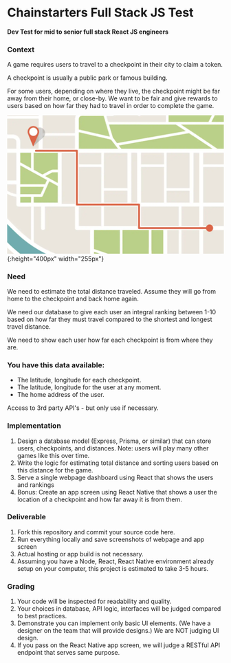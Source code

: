 # Chainstarters Full Stack JS Test

__Dev Test for mid to senior full stack React JS engineers__

### Context

A game requires users to travel to a checkpoint in their city to claim a token.

A checkpoint is usually a public park or famous building.

For some users, depending on where they live, the checkpoint might be far away from their home, or close-by. We want to be fair and give rewards to users based on how far they had to travel in order to complete the game.

![](/map_example.png){:height="400px" width="255px"}

### Need

We need to estimate the total distance traveled. Assume they will go from home to the checkpoint and back home again.

We need our database to give each user an integral ranking between 1-10 based on how far they must travel compared to the shortest and longest travel distance.

We need to show each user how far each checkpoint is from where they are.


### You have this data available:

- The latitude, longitude for each checkpoint.
- The latitude, longitude for the user at any moment.
- The home address of the user.

Access to 3rd party API's  - but only use if necessary.


### Implementation

1. Design a database model (Express, Prisma, or similar) that can store users, checkpoints, and distances. Note: users will play many other games like this over time.
1. Write the logic for estimating total distance and sorting users based on this distance for the game.
1. Serve a single webpage dashboard using React that shows the users and rankings
1. Bonus: Create an app screen using React Native that shows a user the location of a checkpoint and how far away it is from them.

### Deliverable

1. Fork this repository and commit your source code here.
1. Run everything locally and save screenshots of webpage and app screen 
1. Actual hosting or app build is not necessary.
1. Assuming you have a Node, React, React Native environment already setup on your computer, this project is estimated to take 3-5 hours.

### Grading

1. Your code will be inspected for readability and quality.
1. Your choices in database, API logic, interfaces will be judged compared to best practices.
1. Demonstrate you can implement only basic UI elements. (We have a designer on the team that will provide designs.) We are NOT judging UI design.
1. If you pass on the React Native app screen, we will judge a RESTful API endpoint that serves same purpose.
